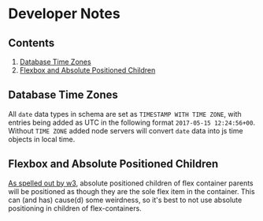 # Developer Notes

## Contents

1. [Database Time Zones](#database-time-zones)
2. [Flexbox and Absolute Positioned Children](#flexbox-and-absolute-positioned-children)

## Database Time Zones
All `date` data types in schema are set as `TIMESTAMP WITH TIME ZONE`, with entries being added as UTC in the following format `2017-05-15 12:24:56+00`. Without `TIME ZONE` added node servers will convert `date` data into js time objects in local time.

## Flexbox and Absolute Positioned Children
[As spelled out by w3](https://www.w3.org/TR/css-flexbox-1/#abspos-items), absolute positioned children of flex container parents will be positioned as though they are the sole flex item in the container. This can (and has) cause(d) some weirdness, so it's best to not use absolute positioning in children of flex-containers.
